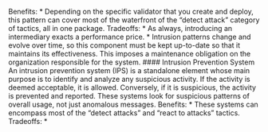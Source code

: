 Benefits: *  Depending on the specific validator that you create and deploy, this pattern can cover most of the waterfront of the “detect attack” category of tactics, all in one package. Tradeoffs: *  As always, introducing an intermediary exacts a performance price. *  Intrusion patterns change and evolve over time, so this component must be kept up-to-date so that it maintains its effectiveness. This imposes a maintenance obligation on the organization responsible for the system. #### Intrusion Prevention System An intrusion prevention system (IPS) is a standalone element whose main purpose is to identify and analyze any suspicious activity. If the activity is deemed acceptable, it is allowed. Conversely, if it is suspicious, the activity is prevented and reported. These systems look for suspicious patterns of overall usage, not just anomalous messages. Benefits: *  These systems can encompass most of the “detect attacks” and “react to attacks” tactics. Tradeoffs: * 